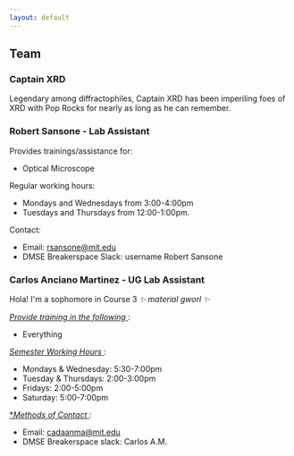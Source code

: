 ```yaml
---
layout: default
---
```


## Team

### Captain XRD

Legendary among diffractophiles, Captain XRD has been imperiling foes of XRD with Pop Rocks for nearly as long as he can remember.

### Robert Sansone - Lab Assistant

Provides trainings/assistance for:
 - Optical Microscope

Regular working hours:
 - Mondays and Wednesdays from 3:00-4:00pm
 - Tuesdays and Thursdays from 12:00-1:00pm. 

Contact:
 - Email: rsansone@mit.edu
 - DMSE Breakerspace Slack: username Robert Sansone

### Carlos Anciano Martinez - UG Lab Assistant

Hola! I'm a sophomore in Course 3 _✨ material gworl ✨_

<u> *Provide training in the following* </u>:
 - Everything

<u> *Semester Working Hours* </u>:
 - Mondays & Wednesday: 5:30-7:00pm
 - Tuesday & Thursdays: 2:00-3:00pm
 - Fridays: 2:00-5:00pm
 - Saturday: 5:00-7:00pm

<u> **Methods of Contact* </u>:
 - Email: cadaanma@mit.edu
 - DMSE Breakerspace slack: Carlos A.M.

